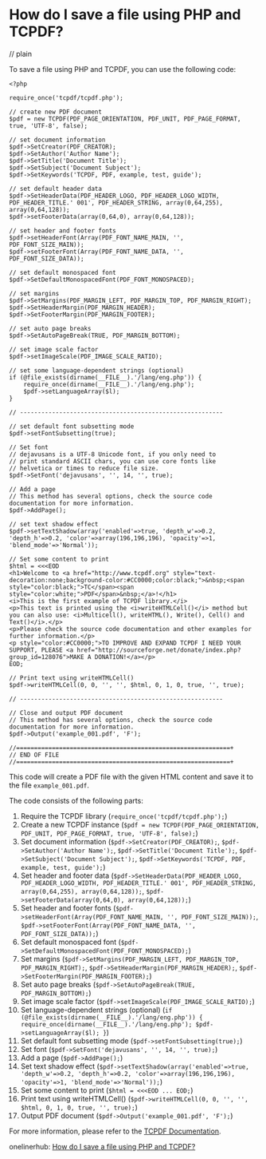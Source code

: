# How do I save a file using PHP and TCPDF?
// plain

To save a file using PHP and TCPDF, you can use the following code:
```
<?php

require_once('tcpdf/tcpdf.php');

// create new PDF document
$pdf = new TCPDF(PDF_PAGE_ORIENTATION, PDF_UNIT, PDF_PAGE_FORMAT, true, 'UTF-8', false);

// set document information
$pdf->SetCreator(PDF_CREATOR);
$pdf->SetAuthor('Author Name');
$pdf->SetTitle('Document Title');
$pdf->SetSubject('Document Subject');
$pdf->SetKeywords('TCPDF, PDF, example, test, guide');

// set default header data
$pdf->SetHeaderData(PDF_HEADER_LOGO, PDF_HEADER_LOGO_WIDTH, PDF_HEADER_TITLE.' 001', PDF_HEADER_STRING, array(0,64,255), array(0,64,128));
$pdf->setFooterData(array(0,64,0), array(0,64,128));

// set header and footer fonts
$pdf->setHeaderFont(Array(PDF_FONT_NAME_MAIN, '', PDF_FONT_SIZE_MAIN));
$pdf->setFooterFont(Array(PDF_FONT_NAME_DATA, '', PDF_FONT_SIZE_DATA));

// set default monospaced font
$pdf->SetDefaultMonospacedFont(PDF_FONT_MONOSPACED);

// set margins
$pdf->SetMargins(PDF_MARGIN_LEFT, PDF_MARGIN_TOP, PDF_MARGIN_RIGHT);
$pdf->SetHeaderMargin(PDF_MARGIN_HEADER);
$pdf->SetFooterMargin(PDF_MARGIN_FOOTER);

// set auto page breaks
$pdf->SetAutoPageBreak(TRUE, PDF_MARGIN_BOTTOM);

// set image scale factor
$pdf->setImageScale(PDF_IMAGE_SCALE_RATIO);

// set some language-dependent strings (optional)
if (@file_exists(dirname(__FILE__).'/lang/eng.php')) {
	require_once(dirname(__FILE__).'/lang/eng.php');
	$pdf->setLanguageArray($l);
}

// ---------------------------------------------------------

// set default font subsetting mode
$pdf->setFontSubsetting(true);

// Set font
// dejavusans is a UTF-8 Unicode font, if you only need to
// print standard ASCII chars, you can use core fonts like
// helvetica or times to reduce file size.
$pdf->SetFont('dejavusans', '', 14, '', true);

// Add a page
// This method has several options, check the source code documentation for more information.
$pdf->AddPage();

// set text shadow effect
$pdf->setTextShadow(array('enabled'=>true, 'depth_w'=>0.2, 'depth_h'=>0.2, 'color'=>array(196,196,196), 'opacity'=>1, 'blend_mode'=>'Normal'));

// Set some content to print
$html = <<<EOD
<h1>Welcome to <a href="http://www.tcpdf.org" style="text-decoration:none;background-color:#CC0000;color:black;">&nbsp;<span style="color:black;">TC</span><span style="color:white;">PDF</span>&nbsp;</a>!</h1>
<i>This is the first example of TCPDF library.</i>
<p>This text is printed using the <i>writeHTMLCell()</i> method but you can also use: <i>Multicell(), writeHTML(), Write(), Cell() and Text()</i>.</p>
<p>Please check the source code documentation and other examples for further information.</p>
<p style="color:#CC0000;">TO IMPROVE AND EXPAND TCPDF I NEED YOUR SUPPORT, PLEASE <a href="http://sourceforge.net/donate/index.php?group_id=128076">MAKE A DONATION!</a></p>
EOD;

// Print text using writeHTMLCell()
$pdf->writeHTMLCell(0, 0, '', '', $html, 0, 1, 0, true, '', true);

// ---------------------------------------------------------

// Close and output PDF document
// This method has several options, check the source code documentation for more information.
$pdf->Output('example_001.pdf', 'F');

//============================================================+
// END OF FILE
//============================================================+
```
This code will create a PDF file with the given HTML content and save it to the file `example_001.pdf`.

The code consists of the following parts:
1. Require the TCPDF library (`require_once('tcpdf/tcpdf.php');`)
2. Create a new TCPDF instance (`$pdf = new TCPDF(PDF_PAGE_ORIENTATION, PDF_UNIT, PDF_PAGE_FORMAT, true, 'UTF-8', false);`)
3. Set document information (`$pdf->SetCreator(PDF_CREATOR);`, `$pdf->SetAuthor('Author Name');`, `$pdf->SetTitle('Document Title');`, `$pdf->SetSubject('Document Subject');`, `$pdf->SetKeywords('TCPDF, PDF, example, test, guide');`)
4. Set header and footer data (`$pdf->SetHeaderData(PDF_HEADER_LOGO, PDF_HEADER_LOGO_WIDTH, PDF_HEADER_TITLE.' 001', PDF_HEADER_STRING, array(0,64,255), array(0,64,128));`, `$pdf->setFooterData(array(0,64,0), array(0,64,128));`)
5. Set header and footer fonts (`$pdf->setHeaderFont(Array(PDF_FONT_NAME_MAIN, '', PDF_FONT_SIZE_MAIN));`, `$pdf->setFooterFont(Array(PDF_FONT_NAME_DATA, '', PDF_FONT_SIZE_DATA));`)
6. Set default monospaced font (`$pdf->SetDefaultMonospacedFont(PDF_FONT_MONOSPACED);`)
7. Set margins (`$pdf->SetMargins(PDF_MARGIN_LEFT, PDF_MARGIN_TOP, PDF_MARGIN_RIGHT);`, `$pdf->SetHeaderMargin(PDF_MARGIN_HEADER);`, `$pdf->SetFooterMargin(PDF_MARGIN_FOOTER);`)
8. Set auto page breaks (`$pdf->SetAutoPageBreak(TRUE, PDF_MARGIN_BOTTOM);`)
9. Set image scale factor (`$pdf->setImageScale(PDF_IMAGE_SCALE_RATIO);`)
10. Set language-dependent strings (optional) (`if (@file_exists(dirname(__FILE__).'/lang/eng.php')) { require_once(dirname(__FILE__).'/lang/eng.php'); $pdf->setLanguageArray($l); }`)
11. Set default font subsetting mode (`$pdf->setFontSubsetting(true);`)
12. Set font (`$pdf->SetFont('dejavusans', '', 14, '', true);`)
13. Add a page (`$pdf->AddPage();`)
14. Set text shadow effect (`$pdf->setTextShadow(array('enabled'=>true, 'depth_w'=>0.2, 'depth_h'=>0.2, 'color'=>array(196,196,196), 'opacity'=>1, 'blend_mode'=>'Normal'));`)
15. Set some content to print (`$html = <<<EOD ... EOD;`)
16. Print text using writeHTMLCell() (`$pdf->writeHTMLCell(0, 0, '', '', $html, 0, 1, 0, true, '', true);`)
17. Output PDF document (`$pdf->Output('example_001.pdf', 'F');`)

For more information, please refer to the [TCPDF Documentation](https://tcpdf.org/docs/).

onelinerhub: [How do I save a file using PHP and TCPDF?](https://onelinerhub.com/php-tcpdf/how-do-i-save-a-file-using-php-and-tcpdf)